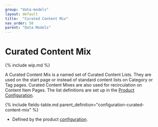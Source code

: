 ```yaml
---
group: "data-models"
layout: default
title:  "Curated Content Mix"
nav_order: 50
parent: "Data Models"
---
```


# Curated Content Mix

{% include wip.md %}

A Curated Content Mix is a named set of Curated Content Lists. They are used on the start page or instead of standard content lists on Category or Tag pages. Curated Content Mixes are also used for recirculation on Content Item Pages. The list definitions are set up in the [Product Configuration](../configuration/index.md#curated-content-mixes).

{% include fields-table.md parent_definition="configuration-curated-content-mix" %}

* Defined by the product [configuration](../configuration/index.md#content-lists).
